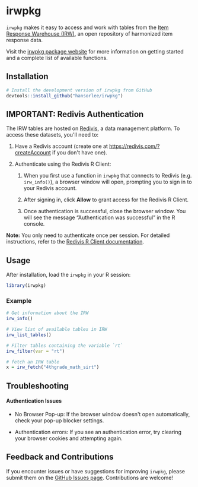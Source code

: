 # irwpkg

`irwpkg` makes it easy to access and work with tables from the [Item Response Warehouse (IRW)](https://datapages.github.io/irw/), an open repository of harmonized item response data.

Visit the [irwpkg package website](https://hansorlee.github.io/irwpkg/index.html) for more information on getting started and a complete list of available functions.

## Installation

``` r
# Install the development version of irwpkg from GitHub
devtools::install_github("hansorlee/irwpkg")
```

## IMPORTANT: Redivis Authentication

The IRW tables are hosted on [Redivis](https://redivis.com), a data management platform. To access these datasets, you'll need to:

1.  Have a Redivis account (create one at <https://redivis.com/?createAccount> if you don't have one).

2.  Authenticate using the Redivis R Client:

    1.  When you first use a function in `irwpkg` that connects to Redivis (e.g. `irw_info()`), a browser window will open, prompting you to sign in to your Redivis account.

    2.  After signing in, click **Allow** to grant access for the Redivis R Client.

    3.  Once authentication is successful, close the browser window. You will see the message “Authentication was successful” in the R console.

**Note:** You only need to authenticate once per session. For detailed instructions, refer to the [Redivis R Client documentation](https://apidocs.redivis.com/client-libraries/redivis-r/getting-started).

## Usage

After installation, load the `irwpkg` in your R session:

``` r
library(irwpkg)
```

### Example

``` r
# Get information about the IRW
irw_info() 

# View list of available tables in IRW
irw_list_tables()

# Filter tables containing the variable `rt`
irw_filter(var = "rt")
```

``` r
# fetch an IRW table
x = irw_fetch("4thgrade_math_sirt") 
```

## Troubleshooting

#### Authentication Issues

-   No Browser Pop-up: If the browser window doesn't open automatically, check your pop-up blocker settings.

-   Authentication errors: If you see an authentication error, try clearing your browser cookies and attempting again.

## Feedback and Contributions

If you encounter issues or have suggestions for improving `irwpkg`, please submit them on the [GitHub Issues page](https://github.com/hansorlee/irwpkg/issues). Contributions are welcome!

